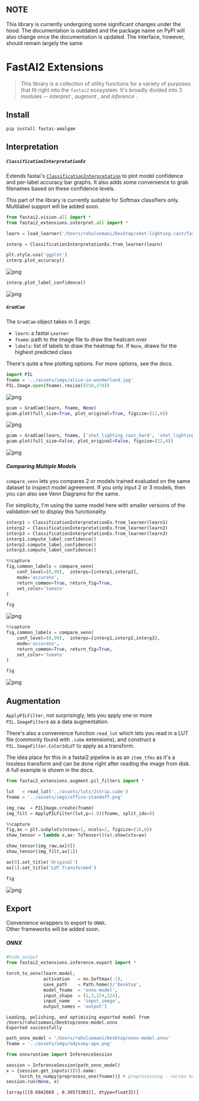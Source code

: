 ## NOTE
This library is currently undergoing some significant changes under the hood. The documentation is outdated and the package name on PyPI will also change once the documentation is updated. The interface, however, should remain largely the same 

# FastAI2 Extensions
> This library is a collection of utility functions for a variety of purposes that fit right into the `fastai2` ecosystem. It's broadly divided into 3 modules -- _interpret_ , _augment_ , and _inference_ . 


## Install

`pip install fastai-amalgam`

## Interpretation

##### `ClassificationInterpretationEx`

Extends fastai's [`ClassificationInterpretation`](https://github.com/fastai/fastai2/blob/master/fastai2/interpret.py#L48) to plot model confidence and per-label accuracy bar graphs. It also adds some convenience to grab filenames based on these confidence levels.

This part of the library is currently suitable for Softmax classifiers only. Multilabel support will be added soon.

```python
from fastai2.vision.all import *
from fastai2_extensions.interpret.all import *
```

```python
learn = load_learner('/Users/rahulsomani/Desktop/shot-lighting-cast/fastai2-110-epoch-model.pkl')
```

```python
interp = ClassificationInterpretationEx.from_learner(learn)
```





```python
plt.style.use('ggplot')
interp.plot_accuracy()
```


![png](docs/images/output_7_0.png)


```python
interp.plot_label_confidence()
```


![png](docs/images/output_8_0.png)


##### `GradCam`

The `GradCam` object takes in 3 args:
* `learn`: a fastai `Learner`
* `fname`: path to the image file to draw the heatcam over
* `labels`: list of labels to draw the heatmap for. If `None`, draws for the highest predicted class

There's quite a few plotting options. For more options, see the docs.

```python
import PIL
fname = '../assets/imgs/alice-in-wonderland.jpg'
PIL.Image.open(fname).resize((550,270))
```




![png](docs/images/output_10_0.png)



```python
gcam = GradCam(learn, fname, None)
gcam.plot(full_size=True, plot_original=True, figsize=(12,6))
```






![png](docs/images/output_11_1.png)


```python
gcam = GradCam(learn, fname, ['shot_lighting_cast_hard', 'shot_lighting_cast_soft'])
gcam.plot(full_size=False, plot_original=False, figsize=(12,4))
```


![png](docs/images/output_12_0.png)


##### Comparing Multiple Models

`compare_venn` lets you compares 2 or models trained evaluated on the same dataset to inspect model agreement. If you only input 2 or 3 models, then you can also see Venn Diagrams for the same.

For simplicity, I'm using the same model here with smaller versions of the validation set to display this functionality.

```python
interp1 = ClassificationInterpretationEx.from_learner(learn1)
interp2 = ClassificationInterpretationEx.from_learner(learn2)
interp3 = ClassificationInterpretationEx.from_learner(learn3)
interp1.compute_label_confidence()
interp2.compute_label_confidence()
interp3.compute_label_confidence()
```













```python
%%capture
fig,common_labels = compare_venn(
    conf_level=(0,99),  interps=[interp1,interp2],
    mode='accurate',
    return_common=True, return_fig=True,
    set_color='tomato'
)
```

```python
fig
```




![png](docs/images/output_16_0.png)



```python
%%capture
fig,common_labels = compare_venn(
    conf_level=(0,99),  interps=[interp1,interp2,interp3],
    mode='accurate',
    return_common=True, return_fig=True,
    set_color='tomato'
)
```

```python
fig
```




![png](docs/images/output_18_0.png)



## Augmentation

`ApplyPILFilter`, not surprisingly, lets you apply one or more `PIL.ImageFilter`s as a data augmentation.

There's also a convenience function `read_lut` which lets you read in a LUT file (commonly found with `.cube` extensions), and construct a `PIL.ImageFilter.Color3dLUT` to apply as a transform.

The idea place for this in a fastai2 pipeline is as an `item_tfms` as it's a lossless transform and can be done right after reading the image from disk. A full example is shown in the docs.

```python
from fastai2_extensions.augment.pil_filters import *
```

```python
lut   = read_lut('../assets/luts/2strip.cube')
fname = '../assets/imgs/office-standoff.png'

img_raw  = PILImage.create(fname)
img_filt = ApplyPILFilter(lut,p=1.0)(fname, split_idx=0)
```

```python
%%capture
fig,ax = plt.subplots(nrows=1, ncols=2, figsize=(16,6))
show_tensor = lambda x,ax: ToTensor()(x).show(ctx=ax)

show_tensor(img_raw,ax[0])
show_tensor(img_filt,ax[1])

ax[0].set_title('Original')
ax[1].set_title('LUT Transformed')
```

```python
fig
```




![png](docs/images/output_24_0.png)



## Export

Convenience wrappers to export to `ONNX`. <br>
Other frameworks will be added soon.

##### ONNX

```python
#hide_output
from fastai2_extensions.inference.export import *
```

```python
torch_to_onnx(learn.model,
              activation   = nn.Softmax(-1),
              save_path    = Path.home()/'Desktop',
              model_fname  = 'onnx-model',
              input_shape  = (1,3,224,224),
              input_name   = 'input_image',
              output_names = 'output')
```

    Loading, polishing, and optimising exported model from /Users/rahulsomani/Desktop/onnx-model.onnx
    Exported successfully


```python
path_onnx_model = '/Users/rahulsomani/Desktop/onnx-model.onnx'
fname = '../assets/imgs/odyssey-ape.png'
```

```python
from onnxruntime import InferenceSession

session = InferenceSession(path_onnx_model)
x = {session.get_inputs()[0].name:
     torch_to_numpy(preprocess_one(fname))} # preprocessing - varies based on your training
session.run(None, x)
```




    [array([[0.6942669 , 0.30573303]], dtype=float32)]


